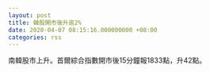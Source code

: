 ```yaml
---
layout: post
title: 韓股開市後升逾2%
date: 2020-04-07 08:15:16.000000000 +08:00
categories: rss
---
```


南韓股市上升。首爾綜合指數開市後15分鐘報1833點，升42點。
